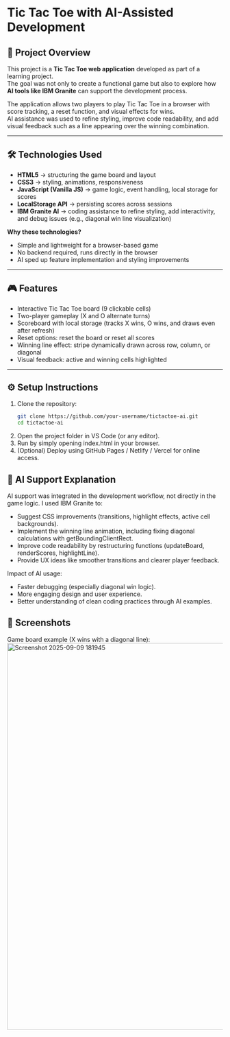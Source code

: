 # Tic Tac Toe with AI-Assisted Development  

## 📖 Project Overview  
This project is a **Tic Tac Toe web application** developed as part of a learning project.  
The goal was not only to create a functional game but also to explore how **AI tools like IBM Granite** can support the development process.  

The application allows two players to play Tic Tac Toe in a browser with score tracking, a reset function, and visual effects for wins.  
AI assistance was used to refine styling, improve code readability, and add visual feedback such as a line appearing over the winning combination.  

---

## 🛠️ Technologies Used  
- **HTML5** → structuring the game board and layout  
- **CSS3** → styling, animations, responsiveness  
- **JavaScript (Vanilla JS)** → game logic, event handling, local storage for scores  
- **LocalStorage API** → persisting scores across sessions  
- **IBM Granite AI** → coding assistance to refine styling, add interactivity, and debug issues (e.g., diagonal win line visualization)  

**Why these technologies?**  
- Simple and lightweight for a browser-based game  
- No backend required, runs directly in the browser  
- AI sped up feature implementation and styling improvements  

---

## 🎮 Features  
- Interactive Tic Tac Toe board (9 clickable cells)  
- Two-player gameplay (X and O alternate turns)  
- Scoreboard with local storage (tracks X wins, O wins, and draws even after refresh)  
- Reset options: reset the board or reset all scores  
- Winning line effect: stripe dynamically drawn across row, column, or diagonal  
- Visual feedback: active and winning cells highlighted  

---

## ⚙️ Setup Instructions  

1. Clone the repository:  
   ```bash
   git clone https://github.com/your-username/tictactoe-ai.git
   cd tictactoe-ai
2. Open the project folder in VS Code (or any editor).
3. Run by simply opening index.html in your browser.
4. (Optional) Deploy using GitHub Pages / Netlify / Vercel for online access.

## 🤖 AI Support Explanation
AI support was integrated in the development workflow, not directly in the game logic.
I used IBM Granite to:
- Suggest CSS improvements (transitions, highlight effects, active cell backgrounds).
- Implement the winning line animation, including fixing diagonal calculations with getBoundingClientRect.
- Improve code readability by restructuring functions (updateBoard, renderScores, highlightLine).
- Provide UX ideas like smoother transitions and clearer player feedback.

Impact of AI usage:
- Faster debugging (especially diagonal win logic).
- More engaging design and user experience.
- Better understanding of clean coding practices through AI examples.

## 📸 Screenshots
Game board example (X wins with a diagonal line):
<img width="1918" height="902" alt="Screenshot 2025-09-09 181945" src="https://github.com/user-attachments/assets/688ba61c-4bc8-4439-87fe-c12ae0c90362" />
